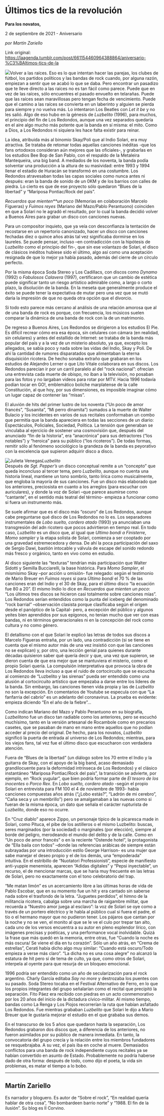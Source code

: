 # Últimos tics de la revolución

**Para los novatos,**

2 de septiembre de 2021 - Aniversario

_por Martín Zariello_

Link original: https://laagenda.tumblr.com/post/661154460964388864/aniversario-%C3%BAltimos-tics-de-la

![](https://64.media.tumblr.com/2b3cbbb41edb93c94c1f44268ee8a751/41ea9de25eb4a613-af/s500x750/1508ac44ba4130710006717266ee199ca8bfb3b4.jpg)Volver
a las raíces. Eso es lo que intentan hacer las parejas, los clubes de fútbol,
los partidos políticos y las bandas de rock cuando, por alguna razón, empiezan
a sentir que se acabó lo que se daba. Pero encontrar un pasadizo que te lleve
directo a las raíces no es tan fácil como parece. Puede que en vez de las
raíces, sólo encuentres el pasado envuelto en telarañas. Puede que las raíces
sean maravillosas pero tengan fecha de vencimiento. Puede que el camino a las
raíces se convierta en un laberinto y alguien se pierda para siempre y no
vuelva más. Lo intentaron Los Beatles con *Let
it be* y no les salió. Algo de eso hubo en la génesis de *Luzbelito* (1996), para muchos, el
principio del fin de Los Redondos, aunque una vez separados quedaría en el aire
algo mucho más potente que la banda en sí misma: el mito. Como a Dios, a Los Redondos
ni siquiera les hace falta existir para reinar.   

La
idea, atribuida más al binomio Skay/Poli que al Indio Solari, era muy
atractiva. Se trataba de retomar todas aquellas canciones inéditas -que los
fans ortodoxos consideran aún mejores que las oficiales-, y grabarlas en los
estudios Bee Bop de San Pablo, con el respaldo de la Metaleira Mantequeira, una
big band. A mediados de los noventa, la banda podía solventar una producción a
la altura de su masividad: entre 1993 y 1994 llenar el estadio de Huracán se
transformó en una costumbre. Los Redondos atravesaban todas las capas sociales
como nunca antes ni después: eran la banda de sonido de un 0KM y de los barrios
con calles de piedra.  Lo cierto es que
de ese proyecto sólo quedaron “Blues de la libertad” y “Mariposa Pontiac/Rock
del país”.   

*Recuerdos que mienten**un poco* (Memorias en colaboración
Marcelo Figueras) y *Fuimos reyes* (Mariano
del Mazo/Pablo Perantuono) coinciden en que a Solari no le agradó el resultado,
por lo cual la banda decidió volver a Buenos Aires para grabar un disco con
canciones nuevas.  

Para
un compositor inquieto, que ya veía con desconfianza la tentación de recostarse
en un repertorio canonizado, hacer un disco con canciones fechadas diez o
quince años atrás tal vez significaba dormirse en los laureles. Se puede pensar,
incluso –en contradicción con la hipótesis de *Luzbelito* como el principio del fin-, que sin ese volantazo de
Solari, el disco de clásicos inéditos hubiese sido el último, algo así como una
aceptación resignada de que lo mejor ya había pasado, además del cierre de un
círculo perfecto. 

Por
la misma época Soda Stereo y Los Cadillacs, con discos como *Dynamo* (1992) o *Fabulosos Calavera* (1997), certificaron que un cambio de estética
puede significar tanto un riesgo artístico admirable como, a largo o corto
plazo, la disolución de la banda. En la meseta que generalmente produce el
éxito se puede tener la expectativa de mutar pero una vez que se mutó daría la
impresión de que no queda otra opción que el divorcio. 

Si
todo esto parece más cercano al análisis de una relación amorosa que al de una
banda de rock es porque, con frecuencia, los músicos suelen comparar la
dinámica de una banda de rock con la de un matrimonio. 

De
regreso a Buenos Aires, Los Redondos se dirigieron a los estudios El Pie. Es
difícil recrear cómo era esa época, sin celulares con cámara (en realidad, sin
celulares) y antes del estallido de Internet: se trataba de la banda más
popular del país y a la vez de un misterio absoluto, ya que, excepto los
allegados, se sabía poco y nada sobre las vidas del Indio, Skay y Poli. De ahí
la cantidad de rumores disparatados que alimentaban la eterna disquisición
ricotera. De hecho sonaba extraño que grabaran en los estudios de Alejandro
Lerner o que Lito Vitale colaborara en sus discos. Los Redondos parecían ir por
un carril paralelo al del “rock nacional”: ofrecían una entrevista cada muerte
de obispo, no iban a la televisión, no posaban para las fotos y no largaban
videos para rotar por MTV. Hacia 1996 todavía podían tocar en GO!, emblemático
boliche marplatense de la calle Constitución, al que hoy, por sus dimensiones,
es imposible imaginar cómo un lugar capaz de contener las “misas”. 

El
aluvión de hits del primer lustro de los noventa (“Un poco de amor francés”,
“Susanita”, “Mi perro dinamita”) sumados a la muerte de Walter Bulacio y los
incidentes en varios de sus recitales conformaban un combo que permitía que la
banda apareciera en todas las secciones de un diario: Espectáculos, Policiales,
Sociedad, Política. La tensión que generaban se vinculaba al ejercicio de
sostener una cosmovisión que, después del anunciado “fin de la historia”, era
“anacrónica” para sus detractores (“los notables”) y “heroica” para su público
(“los ricoteros”). De todas formas, remitir sólo al fenómeno sociológico la
grandeza de la banda es peyorativo con la excelencia que supieron adquirir
disco a disco. 

![Julieta Venegas](https://64.media.tumblr.com/b5f798d1ef40eca35d7d1c16441f7d78/41ea9de25eb4a613-84/s250x400/411f63fba561c31cbec4879d2918fb803978574c.jpg)*Luzbelito*  
Después
de *Sgt. Pepper’s* un disco conceptual
remite a un “concepto” que queda inconcluso al tercer tema, pero *Luzbelito*, aunque no cuenta una historia
lineal, mantiene un tono sombrío, tanto lírica como musicalmente, que engloba la
mayoría de sus canciones. Fue un disco más elaborado que los anteriores, preciosista
en cuanto a los arreglos (para escuchar con auriculares), y donde la voz de
Solari –que parece asumirse como “cantante”, en el sentido más teatral del
término- empieza a funcionar como si fuera un instrumento más.   

Se
suele afirmar que es el disco más “oscuro” de Los Redondos, aunque cabe
preguntarse qué disco de Los Redondos no lo es. Los separadores instrumentales
de *Lobo suelto, cordero atado* (1993)
ya anunciaban una transgresión del adn ricotero que pocos advirtieron en tiempo
real. En todo caso, *Luzbelito* es un
disco que, al igual que *Ultimo bondi a
Finisterre*, *Momo sampler* y la
etapa solista de Solari, comienza a ser cooptado por una gravedad estremecedora
y densa. De ahí la poca participación del saxo de Sergio Dawi, bastión
intocable y válvula de escape del sonido redondo más fresco y orgánico, tanto
en vivo como en estudio. 

Al
disco siguiente las “texturas” tendrían más participación que Walter Sidotti y
Semilla Bucciarelli, la base histórica. Para *Momo Sampler*, el mismísimo Skay –por acción u omisión- fue
relegado: según el testimonio de Mario Breuer en *Fuimos reyes* si para *Último
bondi* el 70 % de las canciones eran del Indio y el 30 de Skay, para el
último disco “la ecuación fue 80 a 20”. El mismo Indio lo dice en *Recuerdos que mienten un poco*: “Los
últimos tres discos se hicieron casi totalmente sobre canciones mías”. Los
Redondos serían entendidos como la punta del iceberg del denominado “rock
barrial” –observación clasista porque clasificaba según el origen desde el
panóptico de la Capital- pero, a excepción del público y algunos yeites bien
aprendidos por sus epígonos, no tenían mucho que ver con esas bandas, ni en
términos generacionales ni en la concepción del rock como cultura y no como
género. 

El
detallismo con el que Solari le explicó las letras de todos sus discos a
Marcelo Figueras entraña, por un lado, una contradicción (si se tiene en cuenta
que el mismo autor más de una vez insistió con que las canciones no se
explican) y, por otro, una lección genial para quienes durante décadas
quisieron saber qué quería decir y que, una vez que supieron, se dieron cuenta
de que era mejor que se mantuviera el misterio, como el propio Solari quería. La
compulsión interpretativa que provoca la obra de Los Redondos lleva incluso a
que el ruido de cortocircuito que se escucha al comienzo de “Luzbelito y las
sirenas” pueda ser entendido como una alusión al cortocircuito artístico que
empezaba a darse entre los líderes de la banda. Sin embargo, las canciones
tienen vida propia y las de *Luzbelito*
no son la excepción. En comentarios de Youtube se especula con que “La
fanfarria del cabrío” es un adelanto del coronavirus. La prueba es evidente:
empieza diciendo “En el año de la fiebre”… 


Como
indican Mariano del Mazo y Pablo Perantuono en su biografía, *Luzbelito*no fue un disco tan radiable como los anteriores, pero se escuchó
muchísimo, tanto en la versión artesanal de Rocambole como en precarios casetes,
que se pasaban de mano en mano entre aquellos que no podían acceder al precio
del original. De hecho, para los novatos, *Luzbelito*
significó la puerta de entrada al universo de Los Redondos; mientras, para los
viejos fans, tal vez fue el último disco que escucharon con verdadera atención. 

Fuera
de “Blues de la libertad” (un diálogo sobre los 70 entre el Indio y la guitarra
de Skay, con el apoyo de la big band, acaso demasiado grandilocuente para la
deformidad intrínseca de Los Redondos) y el clásico instantáneo “Mariposa
Pontiac/Rock del país”, la transición se advierte, por ejemplo, en “Rock
yugular”, que bien podría formar parte de *El
tesoro de los inocentes* o *Porco Rex*.
En *Lobo suelto, cordero atado* -según
el propio Solari en entrevista para FM 100 el 4 de noviembre de 1993- había
canciones compuestas años atrás (“¿Lobo estás?”, “Ladrón de mi cerebro”, “Caña
seca y un membrillo”) pero se amalgamaban a las nuevas como si fueran de la
misma época, un dato que señala el carácter rupturista de *Luzbelito*, donde eso no ocurre. 

En
“Cruz diablo” aparece Zippo, un personaje típico de la picaresca made in
Solari, como Pituca, el pibe de los astilleros o el mismo Luzbelito: buscas,
seres marginados (por la sociedad) o marginales (por elección), siempre al
borde del peligro, merodeando el mundo del delito y de la calle. Como en “Un
poco de amor francés” o en la reciente “Ostende hotel”, la protagonista de
“Ella baila con todos” –donde las referencias arábicas de siempre están
subrayadas por una introducción estilo George Harrison- es una mujer que sabe
manejar el deseo propio y el de los demás, una “empoderada” intuitiva. En el
estribillo de “Nuotatori Professionisti”, especie de manifiesto anti-yuppie
menemista, aparecen “Adidas digitales” y “Pepsi inyectable”, un recurso, el de
mencionar marcas, que se haría muy frecuente en las letras de Solari, pero no
exactamente con el tono celebratorio del trap. 

“Me
matan limón” es un acercamiento libre a las últimas horas de vida de Pablo
Escobar, que en su momento fue un hit y era cantado sin saberse nada sobre el
trasfondo de la letra. “Juguetes perdidos”, el himno de la militancia ricotera,
cabalga sobre una marcha de raigambre militar, que recuerda a “Nuestro amor
juega al esclavo”: la voz de Solari se oye como a través de un portero
eléctrico y le habla al público cual si fuera el padre, el tío o el hermano
mayor que no pudieron tener. Los pájaros que cantan por la noche y no se ven,
el monito al que se le ve el culo por trepar tan alto, cada uno de los versos
encuentra a su autor en pleno esplendor lírico, con imágenes precisas y
poéticas, y una performance vocal inolvidable. Quizá la frase que más quedó en
la memoria, entre otras, fue “Cuando la noche es más oscura/ Se viene el día en
tu corazón”. Sólo un año atrás, en “Crema de estrellas”, Cerati había dicho
algo muy similar: “Cuando está oscuro/Todo empieza a verse más claro”. “La
dicha no es una cosa alegre” no alcanzó la estatura de hit pero sí de tema de
culto, ya que, como otros de Solari, interpela al oyente para que resurja de un
bloqueo emocional.   

1996
podría ser entendido como un año de secularización para el rock argentino.
Charly García editaba *Say no more* y
destrozaba los puentes con su pasado. Soda Stereo tocaba en el Festival
Alternativo de Ferro, en lo que los propios integrantes del grupo señalarían
como el recital que precipitó la separación. Fito Páez era recibido con piedras
en un acto conmemorativo por los 20 años del inicio de la dictadura
cívico-militar. Al mismo tiempo, bandas como La Renga y Los Piojos recorrerían
la ruta que habían asfaltado Los Redondos. Fue mientras grababan *Luzbelito* que Solari le dijo a Mario
Breuer que le gustaría mejorar el estudio en el que grababa sus demos. 



En el transcurso de
los 5 años que quedaron hasta la separación, Los Redondos grabaron dos discos que,
a diferencia de los anteriores, no fueron asimilados por su público de manera
inmediata. En tanto, la convocatoria del grupo crecía y la relación entre los
miembros fundadores se resquebrajaba.  A
su vez, el país iba en coche al muere. Demasiados conflictos para una banda de
rock independiente cuyos recitales ya se habían convertido en asunto de Estado.
Probablemente no podría haberse dado de otra forma: después de todo, como dijo
el poeta, la vida sin problemas, es matar el tiempo a lo bobo.  







---

 Martín Zariello
----------------

Es narrador y bloguero. Es autor de “Sobre el rock”, “En realidad quería hablar de otra cosa”, “No bombardeen barrio norte” y “1988. El fin de la ilusión”. Su blog es Il Corvino.

